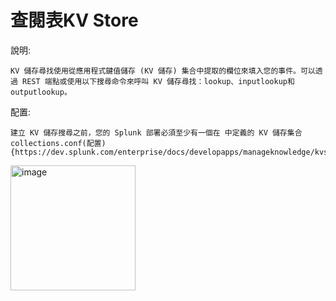 查閱表KV Store
===
說明:
  
    KV 儲存尋找使用從應用程式鍵值儲存 (KV 儲存) 集合中提取的欄位來填入您的事件。可以透過 REST 端點或使用以下搜尋命令來呼叫 KV 儲存尋找：lookup、inputlookup和outputlookup。 

配置:

    建立 KV 儲存搜尋之前，您的 Splunk 部署必須至少有一個在 中定義的 KV 儲存集合collections.conf(配置){https://dev.splunk.com/enterprise/docs/developapps/manageknowledge/kvstore/usingconfigurationfiles/}
    
<img width="200" alt="image" src="https://github.com/favorite986141/jamescao/assets/125249893/63825028-0057-4bea-a855-5f9a25ea0187">
